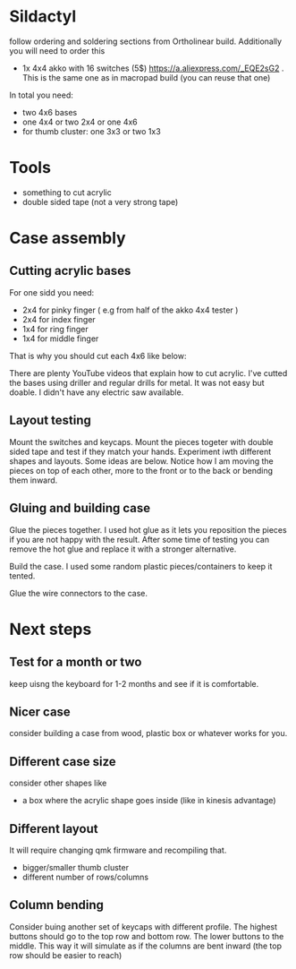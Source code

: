 # Sildactyl
follow ordering and soldering sections from Ortholinear build. Additionally you will need to order this
- 1x 4x4 akko with 16 switches (5$) https://a.aliexpress.com/_EQE2sG2 . This is the same one as in macropad build (you can reuse that one)
  
In total you need:
- two 4x6 bases
- one 4x4 or two 2x4 or one 4x6
- for thumb cluster: one 3x3 or two 1x3

# Tools
- something to cut acrylic
- double sided tape (not a very strong tape)

# Case assembly
## Cutting acrylic bases
For one sidd you need:
- 2x4 for pinky finger ( e.g from half of the akko 4x4 tester )
- 2x4 for index finger
- 1x4 for ring finger
- 1x4 for middle finger

That is why you should cut each 4x6 like below:

There are plenty YouTube videos that explain how to cut acrylic.
I've cutted the bases using driller and regular drills for metal. It was not easy but doable. I didn't have any electric saw available.

## Layout testing
Mount the switches and keycaps. Mount the pieces togeter with double sided tape and test if they match your hands. Experiment iwth different shapes and layouts. Some ideas are below. Notice how I am moving the pieces on top of each other, more to the front or to the back or bending them inward.

## Gluing and building case
Glue the pieces together. I used hot glue as it lets you reposition the pieces if you are not happy with the result. After some time of testing you can remove the hot glue and replace it with a stronger alternative.

Build the case. I used some random plastic pieces/containers to keep it tented.

Glue the wire connectors to the case.

# Next steps
## Test for a month or two
keep uisng the keyboard for 1-2 months and see if it is comfortable.

## Nicer case
consider building a case from wood, plastic box or whatever works for you.

## Different case size
consider other shapes like
- a box where the acrylic shape goes inside (like in kinesis advantage)

## Different layout 
It will require changing qmk firmware and recompiling that.
- bigger/smaller thumb cluster
- different number of rows/columns


## Column bending
Consider buing another set of keycaps with different profile. The highest buttons should go to the top row and bottom row. The lower buttons to the middle. This way it will simulate as if the columns are bent inward (the top row should be easier to reach)
